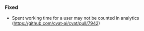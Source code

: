 ### Fixed

- Spent working time for a user may not be counted in analytics
  (<https://github.com/cvat-ai/cvat/pull/7942>)
